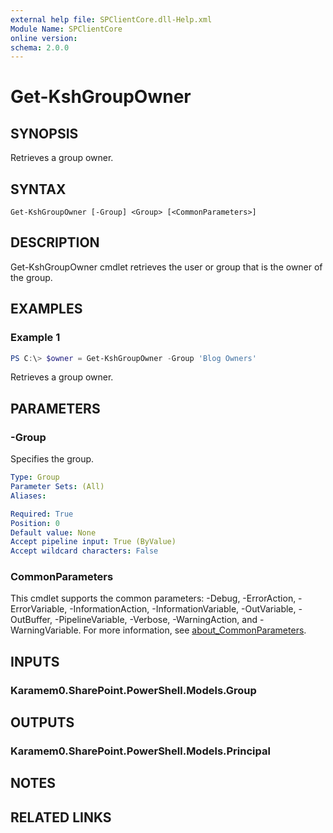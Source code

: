 ```yaml
---
external help file: SPClientCore.dll-Help.xml
Module Name: SPClientCore
online version:
schema: 2.0.0
---
```


# Get-KshGroupOwner

## SYNOPSIS
Retrieves a group owner.

## SYNTAX

```
Get-KshGroupOwner [-Group] <Group> [<CommonParameters>]
```

## DESCRIPTION
Get-KshGroupOwner cmdlet retrieves the user or group that is the owner of the group.

## EXAMPLES

### Example 1
```powershell
PS C:\> $owner = Get-KshGroupOwner -Group 'Blog Owners'
```

Retrieves a group owner.

## PARAMETERS

### -Group
Specifies the group.

```yaml
Type: Group
Parameter Sets: (All)
Aliases:

Required: True
Position: 0
Default value: None
Accept pipeline input: True (ByValue)
Accept wildcard characters: False
```

### CommonParameters
This cmdlet supports the common parameters: -Debug, -ErrorAction, -ErrorVariable, -InformationAction, -InformationVariable, -OutVariable, -OutBuffer, -PipelineVariable, -Verbose, -WarningAction, and -WarningVariable. For more information, see [about_CommonParameters](http://go.microsoft.com/fwlink/?LinkID=113216).

## INPUTS

### Karamem0.SharePoint.PowerShell.Models.Group

## OUTPUTS

### Karamem0.SharePoint.PowerShell.Models.Principal

## NOTES

## RELATED LINKS
